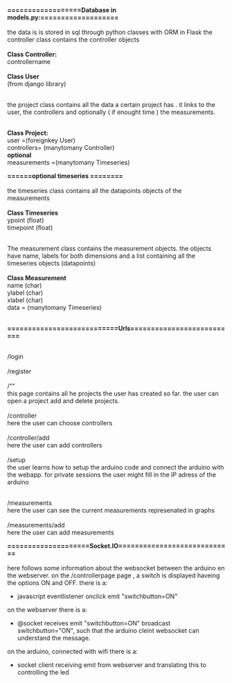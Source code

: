 __==================Database in models.py:===================__<br><br>
the data is is stored  in sql through python classes with ORM in Flask
the controller class contains the controller objects <br><br>
__Class Controller:__<br>
    controllername<br><br>
  __Class User__<br>
 (from django library)<br> <br> 
 
 the project class contains all the data a certain project has .
 it links to the user, the  controllers and optionally ( if enought time ) the measurements.<br><br>

 __Class Project:__<br>
    user =(foreignkey User)<br>
    controllers= (manytomany Controller)<br>
    __optional__<br>
    measurements =(manytomany Timeseries)<br>
  
  __======optional timeseries ========__<br><br>
  the  timeseries class contains all the  datapoints objects of the measurements<br><br>
  __Class Timeseries__<br>
    ypoint (float)<br>
    timepoint (float)<br><br>
  
  The measurement class contains the measurement objects. the objects have name, labels  for both dimensions and a list  containing all the timeseries objects (datapoints)<br><br>
  __Class Measurement__<br>
      name (char)<br>
      ylabel  (char)<br>
      xlabel (char)<br>
      data = (manytomany Timeseries)<br><br>
   
   __===========================Urls==========================__<br><br>
    
  /login<br><br>
   /register<br><br>
    /"" <br>
    this page contains all he projects the user has created  so far. the user can open a project add  and  delete projects. <br><br>
/controller  
here the user can choose controllers<br><br>
/controller/add<br>
here  the user  can add controllers<br><br>
/setup<br>
the user learns how to setup the arduino code and connect the arduino with the webapp. for private sessions the user might fill in the IP adress of the arduino<br><br>
    
   /measurements<br>here the user can see the current measurements represenated in graphs <br><br>
   /measurements/add <br>here the user  can add measurements
    
    
   __====================Socket.IO============================__<br><br>
  here follows  some information about the websocket between the  arduino en the webserver.
 on the /controllerpage page , a switch is displayed haveing the options ON and OFF.
 there is a:
 - javascript eventlistener onclick emit "switchbutton=ON"


on the webserver there is a:
- @socket receives emit "switchbutton=ON"
  broadcast switchbutton="ON", such that the arduino cleint websocket can understand the message.

on the arduino, connected with wifi there is a:
- socket client receiving emit from webserver and translating this to controlling the led

    
